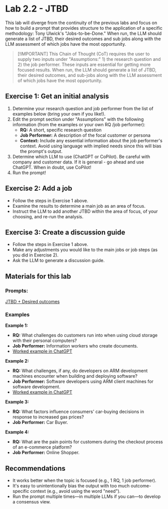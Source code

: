 # Lab 2.2 - JTBD

This lab will diverge from the continuity of the previous labs and focus on how to build a prompt that provides structure to the application of a specific methodology: Tony Ulwick's "Jobs-to-be-Done."  When run, the LLM should generate a list of JTBD, their desired outcomes and sub jobs along with the LLM assessment of which jobs have the most opportunity.

>[!IMPORTANT] This Chain of Thought (CoT) requires the user to supply two inputs under "Assumptions:" 1) the research question and 2) the job performer. These inputs are essential for getting more focused results. When run, the LLM should generate a list of JTBD, their desired outcomes, and sub-jobs along with the LLM assessment of which jobs have the most opportunity.

## Exercise 1: Get an initial analysis
1) Determine your research question and job performer from the list of examples below (bring your own if you like!).  
2) Edit the prompt section under "Assumptions" with the following information (from the examples or your own RQ /job performer):
   - **RQ:** A short, specific research question
   - **Job Performer:** A description of the focal customer or persona
   - **Context:** Include any essential information about the job performer's context. Avoid using language with implied needs since this will bias the prompt's output.
3) Determine which LLM to use (ChatGPT or CoPilot).  Be careful with company and customer data.  If it is general - go ahead and use ChatGPT.  When in doubt, use CoPilot!  
4) Run the prompt!  

## Exercise 2: Add a job
- Follow the steps in Exercise 1 above.  
- Examine the results to determine a main job as an area of focus.
- Instruct the LLM to add another JTBD within the area of focus, of your choosing, and re-run the analysis.

## Exercise 3: Create a discussion guide
- Follow the steps in Exercise 1 above.  
- Make any adjustments you would like to the main jobs or job steps (as you did in Exercise 2).  
- Ask the LLM to generate a discussion guide.

## Materials for this lab

### Prompts:  
[JTBD + Desired outcomes](https://microsoft.sharepoint-df.com/:t:/t/DevDivAIAidedURLab/EQEIXSgPWBJMs3X2-zkLtSABYPW1sTBXDNntIJvCIW-wqg?e=KNkb0w)

### Examples

**Example 1:**  
- **RQ:** What challenges do customers run into when using cloud storage with their personal computers?  
- **Job Performer:** Information workers who create documents.  
- [Worked example in ChatGPT](https://chatgpt.com/share/67d30681-dab4-8004-8ac1-25d99dc492e4)

**Example 2:**  
- **RQ:** What challenges, if any, do developers on ARM development machines encounter when building and deploying software?  
- **Job Performer:** Software developers using ARM client machines for software development.  
- [Worked example in ChatGPT](https://chatgpt.com/share/67d2fb28-4640-8004-ae57-618144b3176e)

**Example 3:**  
- **RQ:** What factors influence consumers' car-buying decisions in response to increased gas prices?  
- **Job Performer:** Car Buyer.

**Example 4:**  
- **RQ:** What are the pain points for customers during the checkout process of an e-commerce platform?  
- **Job Performer:** Online Shopper.

## Recommendations
- It works better when the topic is focused (e.g., 1 RQ, 1 job performer).
- It's easy to unintentionally bias the output with too much outcome-specific context (e.g., avoid using the word "need").
- Run the prompt multiple times—in multiple LLMs if you can—to develop a consensus view.

